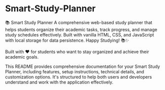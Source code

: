 # Smart-Study-Planner
📚 Smart Study Planner A comprehensive web-based study planner that helps students organize their academic tasks, track progress, and manage study schedules effectively. Built with vanilla HTML, CSS, and JavaScript with local storage for data persistence.
Happy Studying! 📚✨

Built with ❤️ for students who want to stay organized and achieve their academic goals.

This README provides comprehensive documentation for your Smart Study Planner, including features, setup instructions, technical details, and customization options. It's structured to help both users and developers understand and work with the application effectively.
